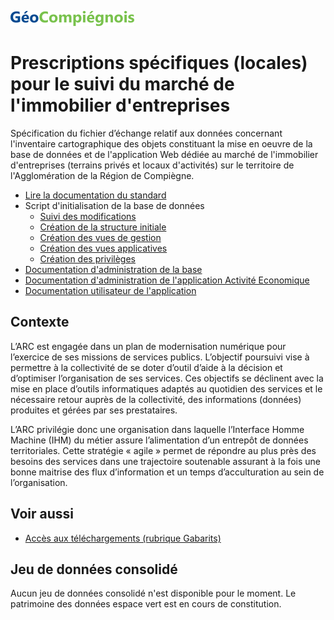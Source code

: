 ![picto](https://github.com/sigagglocompiegne/orga_gest_igeo/blob/master/doc/img/geocompiegnois_2020_reduit_v2.png)

# Prescriptions spécifiques (locales) pour le suivi du marché de l'immobilier d'entreprises

Spécification du fichier d’échange relatif aux données concernant l'inventaire cartographique des objets constituant la mise en oeuvre de la base de données et de l'application Web dédiée au marché de l'immobilier d'entreprises (terrains privés et locaux d'activités) sur le territoire de l'Agglomération de la Région de Compiègne.

- [Lire la documentation du standard](gabarit/livrables.md)
- Script d'initialisation de la base de données
  * [Suivi des modifications](sql/IMMO_00_trace.sql)
  * [Création  de la structure initiale](sql/IMMO_10_squelette.sql)
  * [Création des vues de gestion](sql/IMMO_20_vues_gestion.sql)
  * [Création des vues applicatives](sql/IMMO_21_vues_xapps.sql)
  * [Création des privilèges](sql/IMMO_99_grant.sql)
- [Documentation d'administration de la base](doc/doc_admin_bd_immo.md)
- [Documentation d'administration de l'application Activité Economique](../../../amt_fon_eco/blob/master/doc/doc_admin_app_eco.md)
- [Documentation utilisateur de l'application](doc/doc_util_admin_immo.md)

## Contexte

L’ARC est engagée dans un plan de modernisation numérique pour l’exercice de ses missions de services publics. L’objectif poursuivi vise à permettre à la collectivité de se doter d’outil d’aide à la décision et d’optimiser l’organisation de ses services. Ces objectifs se déclinent avec la mise en place d’outils informatiques adaptés au quotidien des services et le nécessaire retour auprès de la collectivité, des informations (données) produites et gérées par ses prestataires. 

L’ARC privilégie donc une organisation dans laquelle l’Interface Homme Machine (IHM) du métier assure l’alimentation d’un entrepôt de données territoriales. Cette stratégie « agile » permet de répondre au plus près des besoins des services dans une trajectoire soutenable assurant à la fois une bonne maitrise des flux d’information et un temps d’acculturation au sein de l’organisation.

## Voir aussi

- [Accès aux téléchargements (rubrique Gabarits)](https://github.com/sigagglocompiegne/marcheimmoent/blob/master/gabarit/livrables.md)

## Jeu de données consolidé

Aucun jeu de données consolidé n'est disponible pour le moment. Le patrimoine des données espace vert est en cours de constitution.
